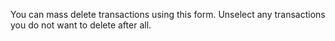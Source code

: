 You can mass delete transactions using this form. Unselect any transactions you do not want to delete after all.

